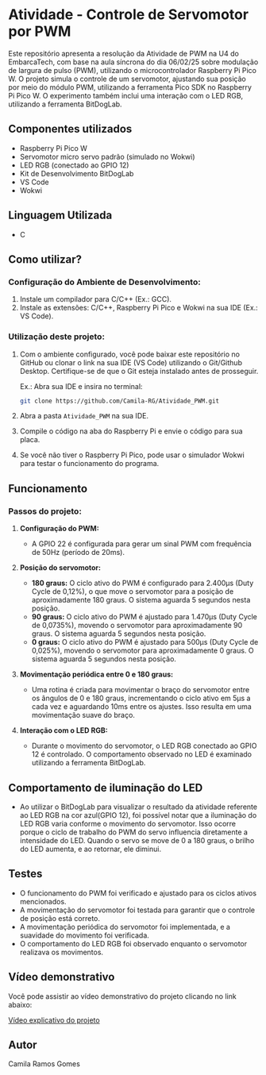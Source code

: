 # Atividade - Controle de Servomotor por PWM

Este repositório apresenta a resolução da Atividade de PWM na U4 do EmbarcaTech, com base na aula síncrona do dia 06/02/25 sobre modulação de largura de pulso (PWM), utilizando o microcontrolador Raspberry Pi Pico  W. O projeto simula o controle de um servomotor, ajustando sua posição por meio do módulo PWM, utilizando a ferramenta Pico SDK no Raspberry Pi Pico W. O experimento também inclui uma interação com o LED RGB, utilizando a ferramenta BitDogLab.

## Componentes utilizados

- Raspberry Pi Pico W
- Servomotor micro servo padrão (simulado no Wokwi)
- LED RGB (conectado ao GPIO 12)
- Kit de Desenvolvimento BitDogLab
- VS Code
- Wokwi

## Linguagem Utilizada

- C

## Como utilizar?

### Configuração do Ambiente de Desenvolvimento:
1. Instale um compilador para C/C++ (Ex.: GCC).
2. Instale as extensões: C/C++, Raspberry Pi Pico e Wokwi na sua IDE (Ex.: VS Code).

### Utilização deste projeto:
1. Com o ambiente configurado, você pode baixar este repositório no GitHub ou clonar o link na sua IDE (VS Code) utilizando o Git/Github Desktop. Certifique-se de que o Git esteja instalado antes de prosseguir.
   
   Ex.: Abra sua IDE e insira no terminal:
   ```bash
   git clone https://github.com/Camila-RG/Atividade_PWM.git
   ```

2. Abra a pasta `Atividade_PWM` na sua IDE.
3. Compile o código na aba do Raspberry Pi e envie o código para sua placa.
4. Se você não tiver o Raspberry Pi Pico, pode usar o simulador Wokwi para testar o funcionamento do programa.

## Funcionamento

### Passos do projeto:

1. **Configuração do PWM:**
   - A GPIO 22 é configurada para gerar um sinal PWM com frequência de 50Hz (período de 20ms).
   
2. **Posição do servomotor:**
   - **180 graus:** O ciclo ativo do PWM é configurado para 2.400µs (Duty Cycle de 0,12%), o que move o servomotor para a posição de aproximadamente 180 graus. O sistema aguarda 5 segundos nesta posição.
   - **90 graus:** O ciclo ativo do PWM é ajustado para 1.470µs (Duty Cycle de 0,0735%), movendo o servomotor para aproximadamente 90 graus. O sistema aguarda 5 segundos nesta posição.
   - **0 graus:** O ciclo ativo do PWM é ajustado para 500µs (Duty Cycle de 0,025%), movendo o servomotor para aproximadamente 0 graus. O sistema aguarda 5 segundos nesta posição.

3. **Movimentação periódica entre 0 e 180 graus:**
   - Uma rotina é criada para movimentar o braço do servomotor entre os ângulos de 0 e 180 graus, incrementando o ciclo ativo em 5µs a cada vez e aguardando 10ms entre os ajustes. Isso resulta em uma movimentação suave do braço.

4. **Interação com o LED RGB:**
   - Durante o movimento do servomotor, o LED RGB conectado ao GPIO 12 é controlado. O comportamento observado no LED é examinado utilizando a ferramenta BitDogLab.

## Comportamento de iluminação do LED
- Ao utilizar o BitDogLab para visualizar o resultado da atividade referente ao LED RGB na cor azul(GPIO 12), foi possível notar que a iluminação do LED RGB varia conforme o movimento do servomotor. Isso ocorre porque o ciclo de trabalho do PWM do servo influencia diretamente a intensidade do LED. Quando o servo se move de 0 a 180 graus, o brilho do LED aumenta, e ao retornar, ele diminui.

## Testes

- O funcionamento do PWM foi verificado e ajustado para os ciclos ativos mencionados.
- A movimentação do servomotor foi testada para garantir que o controle de posição está correto.
- A movimentação periódica do servomotor foi implementada, e a suavidade do movimento foi verificada.
- O comportamento do LED RGB foi observado enquanto o servomotor realizava os movimentos.

## Vídeo demonstrativo

Você pode assistir ao vídeo demonstrativo do projeto clicando no link abaixo:

[Vídeo explicativo do projeto](https://drive.google.com/file/d/19o9RxhwbGeRnC5m9oO8L5X4MYd-xs9qr/view?usp=sharing)

## Autor

Camila Ramos Gomes
